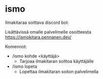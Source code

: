 # ismo
Ilmakitaraa soittava discord bot.

Lisättävissä omalle palvelimelle osoitteesta https://ismokitara.pennanen.dev/

Komennot:
 - /ismo kohde <käyttäjä>
    - Tarjoaa ilmakitaran soittoa käyttäjälle
 - /ismo lopeta
    - Lopettaa ilmakitaran soiton palvelimella
